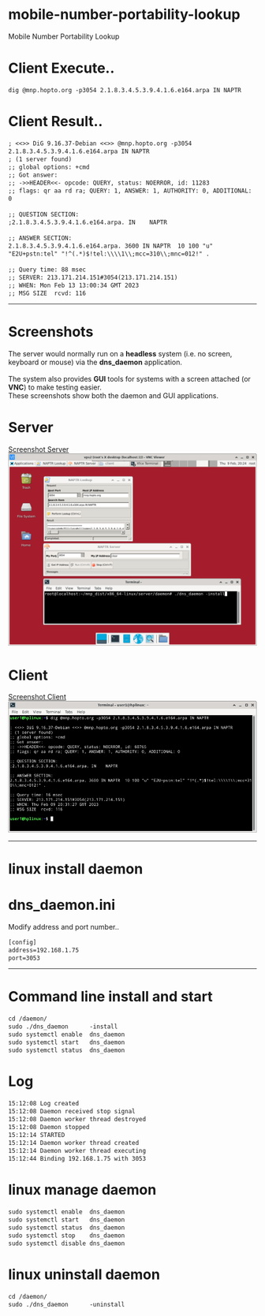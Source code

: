 # mobile-number-portability-lookup
Mobile Number Portability Lookup

# Client Execute..
```console
dig @mnp.hopto.org -p3054 2.1.8.3.4.5.3.9.4.1.6.e164.arpa IN NAPTR
```

# Client Result..

```console
; <<>> DiG 9.16.37-Debian <<>> @mnp.hopto.org -p3054 2.1.8.3.4.5.3.9.4.1.6.e164.arpa IN NAPTR
; (1 server found)
;; global options: +cmd
;; Got answer:
;; ->>HEADER<<- opcode: QUERY, status: NOERROR, id: 11283
;; flags: qr aa rd ra; QUERY: 1, ANSWER: 1, AUTHORITY: 0, ADDITIONAL: 0

;; QUESTION SECTION:
;2.1.8.3.4.5.3.9.4.1.6.e164.arpa. IN	NAPTR

;; ANSWER SECTION:
2.1.8.3.4.5.3.9.4.1.6.e164.arpa. 3600 IN NAPTR	10 100 "u" "E2U+pstn:tel" "!^(.*)$!tel:\\\\1\\;mcc=310\\;mnc=012!" .

;; Query time: 88 msec
;; SERVER: 213.171.214.151#3054(213.171.214.151)
;; WHEN: Mon Feb 13 13:00:34 GMT 2023
;; MSG SIZE  rcvd: 116
```

<hr/>

# Screenshots
The server would normally run on a <b>headless</b> system (i.e. no screen, keyboard or mouse) via the <b>dns_daemon</b> application.
<br/><br/>
The system also provides <b>GUI</b> tools for systems with a screen attached (or <b>VNC</b>) to make testing easier.
<br/>
These screenshots show both the daemon and GUI applications.

#  Server

[Screenshot Server](/screenshots/dns_dist_screenshot.png)
<img src="/screenshots/dns_dist_screenshot.png"></img>

#  Client
[Screenshot Client](/screenshots/dns_dist_dig.png)
<img src="/screenshots/dns_dist_dig.png"></img>
<hr/>

# linux install daemon

# dns_daemon.ini
Modify address and port number..
```console
[config]
address=192.168.1.75
port=3053 
```
<hr/>

# Command line install and start

```console
cd /daemon/
sudo ./dns_daemon      -install
sudo systemctl enable  dns_daemon
sudo systemctl start   dns_daemon
sudo systemctl status  dns_daemon
```


# Log 
```console
15:12:08 Log created
15:12:08 Daemon received stop signal
15:12:08 Daemon worker thread destroyed
15:12:08 Daemon stopped
15:12:14 STARTED
15:12:14 Daemon worker thread created
15:12:14 Daemon worker thread executing
15:12:44 Binding 192.168.1.75 with 3053
```


# linux manage daemon

```console
sudo systemctl enable  dns_daemon
sudo systemctl start   dns_daemon
sudo systemctl status  dns_daemon
sudo systemctl stop    dns_daemon
sudo systemctl disable dns_daemon
```


# linux uninstall daemon

```console
cd /daemon/
sudo ./dns_daemon      -uninstall   
```


